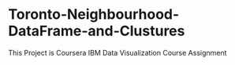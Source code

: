 # Toronto-Neighbourhood-DataFrame-and-Clustures
This Project is Coursera IBM Data Visualization Course Assignment
